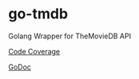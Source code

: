 # go-tmdb
Golang Wrapper for TheMovieDB API

[Code Coverage](http://rawgit.com/ryanbradynd05/go-tmdb/master/coverage/coverage_report.html)

[GoDoc](https://godoc.org/github.com/ryanbradynd05/go-tmdb)
